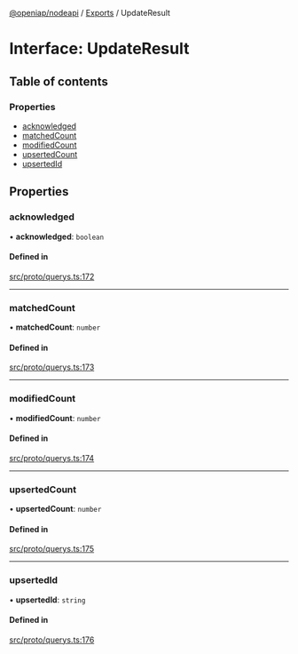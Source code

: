 [@openiap/nodeapi](../README.md) / [Exports](../modules.md) / UpdateResult

# Interface: UpdateResult

## Table of contents

### Properties

- [acknowledged](UpdateResult.md#acknowledged)
- [matchedCount](UpdateResult.md#matchedcount)
- [modifiedCount](UpdateResult.md#modifiedcount)
- [upsertedCount](UpdateResult.md#upsertedcount)
- [upsertedId](UpdateResult.md#upsertedid)

## Properties

### acknowledged

• **acknowledged**: `boolean`

#### Defined in

[src/proto/querys.ts:172](https://github.com/openiap/nodeapi/blob/a159861/src/proto/querys.ts#L172)

___

### matchedCount

• **matchedCount**: `number`

#### Defined in

[src/proto/querys.ts:173](https://github.com/openiap/nodeapi/blob/a159861/src/proto/querys.ts#L173)

___

### modifiedCount

• **modifiedCount**: `number`

#### Defined in

[src/proto/querys.ts:174](https://github.com/openiap/nodeapi/blob/a159861/src/proto/querys.ts#L174)

___

### upsertedCount

• **upsertedCount**: `number`

#### Defined in

[src/proto/querys.ts:175](https://github.com/openiap/nodeapi/blob/a159861/src/proto/querys.ts#L175)

___

### upsertedId

• **upsertedId**: `string`

#### Defined in

[src/proto/querys.ts:176](https://github.com/openiap/nodeapi/blob/a159861/src/proto/querys.ts#L176)
